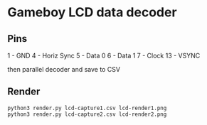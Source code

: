# Gameboy LCD data decoder


## Pins

1 - GND
4 - Horiz Sync
5 - Data 0
6 - Data 1
7 - Clock
13 - VSYNC

then parallel decoder and save to CSV

## Render

```
python3 render.py lcd-capture1.csv lcd-render1.png
python3 render.py lcd-capture2.csv lcd-render2.png
```
